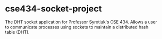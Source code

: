 # cse434-socket-project
The DHT socket application for Professor Syrotiuk's CSE 434. Allows a user to communicate processes using sockets to maintain a distributed hash table (DHT).
